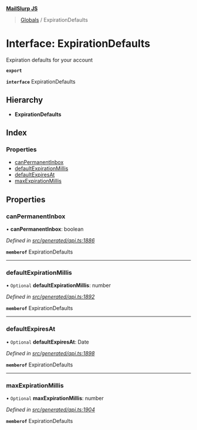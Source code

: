 **[MailSlurp JS](../README.md)**

> [Globals](../README.md) / ExpirationDefaults

# Interface: ExpirationDefaults

Expiration defaults for your account

**`export`** 

**`interface`** ExpirationDefaults

## Hierarchy

* **ExpirationDefaults**

## Index

### Properties

* [canPermanentInbox](expirationdefaults.md#canpermanentinbox)
* [defaultExpirationMillis](expirationdefaults.md#defaultexpirationmillis)
* [defaultExpiresAt](expirationdefaults.md#defaultexpiresat)
* [maxExpirationMillis](expirationdefaults.md#maxexpirationmillis)

## Properties

### canPermanentInbox

•  **canPermanentInbox**: boolean

*Defined in [src/generated/api.ts:1886](https://github.com/mailslurp/mailslurp-client/blob/751f7bb/src/generated/api.ts#L1886)*

**`memberof`** ExpirationDefaults

___

### defaultExpirationMillis

• `Optional` **defaultExpirationMillis**: number

*Defined in [src/generated/api.ts:1892](https://github.com/mailslurp/mailslurp-client/blob/751f7bb/src/generated/api.ts#L1892)*

**`memberof`** ExpirationDefaults

___

### defaultExpiresAt

• `Optional` **defaultExpiresAt**: Date

*Defined in [src/generated/api.ts:1898](https://github.com/mailslurp/mailslurp-client/blob/751f7bb/src/generated/api.ts#L1898)*

**`memberof`** ExpirationDefaults

___

### maxExpirationMillis

• `Optional` **maxExpirationMillis**: number

*Defined in [src/generated/api.ts:1904](https://github.com/mailslurp/mailslurp-client/blob/751f7bb/src/generated/api.ts#L1904)*

**`memberof`** ExpirationDefaults
